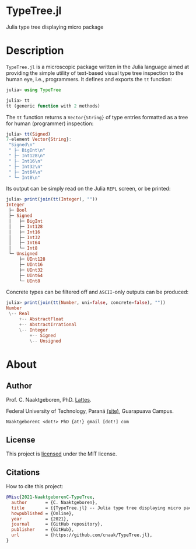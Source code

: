 # TypeTree.jl
Julia type tree displaying micro package

# Description
`TypeTree.jl` is a microscopic package written in the Julia language aimed at providing the
simple utility of text-based visual type tree inspection to the human eye, i.e., programmers. It
defines and exports the `tt` function:

```julia
julia> using TypeTree

julia> tt
tt (generic function with 2 methods)
```

The `tt` function returns a `Vector{String}` of type entries formatted as a tree for human
(programmer) inspection:

```julia
julia> tt(Signed)
7-element Vector{String}:
 "Signed\n"
 " ├─ BigInt\n"
 " ├─ Int128\n"
 " ├─ Int16\n"
 " ├─ Int32\n"
 " ├─ Int64\n"
 " └─ Int8\n"
```

Its output can be simply read on the Julia `REPL` screen, or be printed:

```julia
julia> print(join(tt(Integer), ""))
Integer
 ├─ Bool
 ├─ Signed
 │   ├─ BigInt
 │   ├─ Int128
 │   ├─ Int16
 │   ├─ Int32
 │   ├─ Int64
 │   └─ Int8
 └─ Unsigned
     ├─ UInt128
     ├─ UInt16
     ├─ UInt32
     ├─ UInt64
     └─ UInt8
```

Concrete types can be filtered off and `ASCII`-only outputs can be produced:

```julia
julia> print(join(tt(Number, uni=false, concrete=false), ""))
Number
 \-- Real
     +-- AbstractFloat
     +-- AbstractIrrational
     \-- Integer
         +-- Signed
         \-- Unsigned
```

# About

## Author

Prof. C. Naaktgeboren, PhD. [Lattes](http://lattes.cnpq.br/8621139258082919).

Federal University of Technology, Paraná
[(site)](http://portal.utfpr.edu.br/english), Guarapuava Campus.

`NaaktgeborenC <dot!> PhD {at!} gmail [dot!] com`

## License

This project is [licensed](https://github.com/cnaak/TypeTree.jl/blob/main/LICENSE) under
the MIT license.

## Citations

How to cite this project:

```bibtex
@Misc{2021-NaaktgeborenC-TypeTree,
  author       = {C. Naaktgeboren},
  title        = {{TypeTree.jl} -- Julia type tree displaying micro package},
  howpublished = {Online},
  year         = {2021},
  journal      = {GitHub repository},
  publisher    = {GitHub},
  url          = {https://github.com/cnaak/TypeTree.jl},
}
```
